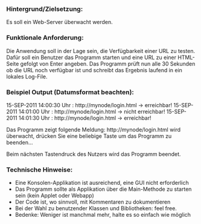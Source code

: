 ### Hintergrund/Zielsetzung:
 Es soll ein Web-Server überwacht werden.

### Funktionale Anforderung:
 Die Anwendung soll in der Lage sein, die Verfügbarkeit einer URL zu testen. 
Dafür soll ein Benutzer das Programm starten und eine URL zu einer HTML-Seite gefolgt von Enter angeben.
Das Programm prüft nun alle 30 Sekunden ob die URL noch verfügbar ist und schreibt das Ergebnis laufend in ein lokales Log-File.

### Beispiel Output (Datumsformat beachten):
15-SEP-2011 14:00:30 Uhr : http://mynode/login.html -> erreichbar!
15-SEP-2011 14:01:00 Uhr : http://mynode/login.html -> nicht erreichbar!
15-SEP-2011 14:01:30 Uhr : http://mynode/login.html -> erreichbar!

 Das Programm zeigt folgende Meldung:
http://mynode/login.html wird überwacht, drücken Sie eine beliebige Taste um das Programm zu beenden...

Beim nächsten Tastendruck des Nutzers wird das Programm beendet.

### Technische Hinweise:
- Eine Konsolen-Applikation ist ausreichend, eine GUI nicht erforderlich
- Das Programm sollte als Applikation über die Main-Methode zu starten sein (kein Applet oder Webapp)
- Der Code ist, wo sinnvoll, mit Kommentaren zu dokumentieren
- Bei der Wahl zu benutzender Klassen und Bibliotheken: feel free.
- Bedenke: Weniger ist manchmal mehr, halte es so einfach wie möglich